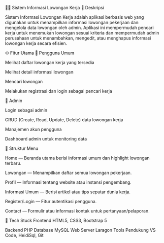 🧑‍💼 Sistem Informasi Lowongan Kerja
📘 Deskripsi

Sistem Informasi Lowongan Kerja adalah aplikasi berbasis web yang digunakan untuk menampilkan informasi lowongan pekerjaan dan mengelola data lowongan oleh admin.
Aplikasi ini mempermudah pencari kerja untuk menemukan lowongan sesuai kriteria dan mempermudah admin perusahaan untuk menambahkan, mengedit, atau menghapus informasi lowongan kerja secara efisien.

⚙️ Fitur Utama
🔹 Pengguna Umum

Melihat daftar lowongan kerja yang tersedia

Melihat detail informasi lowongan

Mencari lowongan

Melakukan registrasi dan login sebagai pencari kerja

🔹 Admin

Login sebagai admin

CRUD (Create, Read, Update, Delete) data lowongan kerja

Manajemen akun pengguna

Dashboard admin untuk monitoring data

🧩 Struktur Menu

Home — Beranda utama berisi informasi umum dan highlight lowongan terbaru.

Lowongan — Menampilkan daftar semua lowongan pekerjaan.

Profil — Informasi tentang website atau instansi pengembang.

Informasi Umum — Berisi artikel atau tips seputar dunia kerja.

Register/Login — Fitur autentikasi pengguna.

Contact — Formulir atau informasi kontak untuk pertanyaan/pelaporan.

🧱 Tech Stuck
Frontend	HTML5, CSS3, Bootstrap 5

Backend	PHP 
Database	MySQL
Web Server	Laragon
Tools Pendukung	VS Code, HeidiSql, Git
